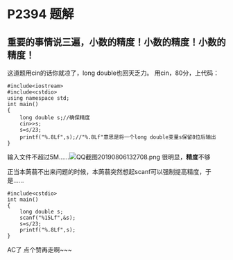 # P2394 题解

重要的事情说三遍，小数的精度！小数的精度！小数的精度！
------------
这道题用cin的话你就凉了，long double也回天乏力。
用cin，80分，上代码：
```
#include<iostream>
#include<cstdio>
using namespace std;
int main()
{
	long double s;//确保精度 
	cin>>s;
	s=s/23; 
	printf("%.8Lf",s);//"%.8Lf"意思是将一个long double变量s保留8位后输出 
}

```
输入文件不超过5M......![QQ截图20190806132708.png](C:\Users\Administrator\Desktop\QQ截图20190806132708.png)
很明显，**精度**不够

正当本蒟蒻不出来问题的时候，本蒟蒻突然想起scanf可以强制提高精度，于是......
```
#include<cstdio>
int main()
{
	long double s;
	scanf("%15Lf",&s);
    s=s/23;
	printf("%.8Lf",s);
}
```
AC了
点个赞再走啊~~~